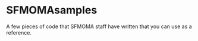 SFMOMAsamples
=============

A few pieces of code that SFMOMA staff have written that you can use as a reference.
